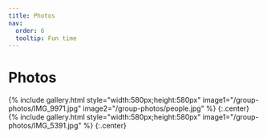 ```yaml
---
title: Photos
nav:
  order: 6
  tooltip: Fun time 
---
```


# <i class="fas fa-users"></i>Photos


{% include gallery.html style="width:580px;height:580px" image1="/group-photos/IMG_9971.jpg" image2="/group-photos/people.jpg" %} {:.center}
{% include gallery.html style="width:580px;height:580px" image1="/group-photos/IMG_5391.jpg" %} {:.center}
